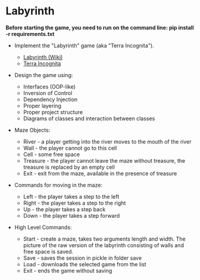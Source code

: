 # Labyrinth

**Before starting the game, you need to run on the command line: pip install -r requirements.txt**

* Implement the "Labyrinth" game (aka "Terra Incognita").
  - [Labyrinth (Wiki)](https://en.wikipedia.org/wiki/Labyrinth_(paper-and-pencil_game))
  - [Terra Incognita](https://www.thegamecrafter.com/games/terra-incognita)

* Design the game using:
  - Interfaces (OOP-like)
  - Inversion of Control
  - Dependency Injection
  - Proper layering
  - Proper project structure
  - Diagrams of classes and interaction between classes

* Maze Objects:
  - River - a player getting into the river moves to the mouth of the river
  - Wall - the player cannot go to this cell
  - Cell - some free space
  - Treasure - the player cannot leave the maze without treasure, the treasure is replaced by an empty cell
  - Exit - exit from the maze, available in the presence of treasure
  
* Commands for moving in the maze:
  - Left - the player takes a step to the left
  - Right - the player takes a step to the right
  - Up - the player takes a step back
  - Down - the player takes a step forward
  
* High Level Commands:
  - Start - create a maze, takes two arguments length and width. The picture of the raw version of the labyrinth consisting of walls and free space is saved.
  - Save - saves the session in pickle in folder save
  - Load - downloads the selected game from the list
  - Exit - ends the game without saving
